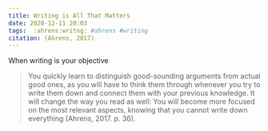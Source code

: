 ```yaml
---
title: Writing is All That Matters
date: 2020-12-11 20:03
tags:  :ahrens:writng: #ahrens #writing
citation: (Ahrens, 2017)
---
```

When writing is your objective

>You quickly learn to distinguish good-sounding arguments from actual good ones, as you will have to think them through whenever you try to write them down and connect them with your previous knowledge. It will change the way you read as well: You will become more focused on the most relevant aspects, knowing that you cannot write down everything (Ahrens, 2017. p. 36).


